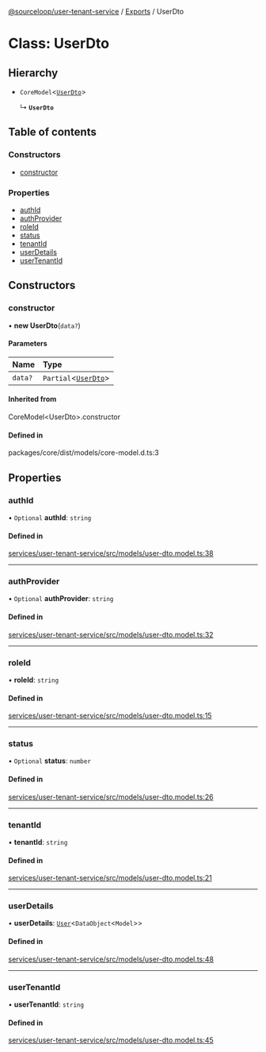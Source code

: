 [@sourceloop/user-tenant-service](../README.md) / [Exports](../modules.md) / UserDto

# Class: UserDto

## Hierarchy

- `CoreModel`<[`UserDto`](UserDto.md)\>

  ↳ **`UserDto`**

## Table of contents

### Constructors

- [constructor](UserDto.md#constructor)

### Properties

- [authId](UserDto.md#authid)
- [authProvider](UserDto.md#authprovider)
- [roleId](UserDto.md#roleid)
- [status](UserDto.md#status)
- [tenantId](UserDto.md#tenantid)
- [userDetails](UserDto.md#userdetails)
- [userTenantId](UserDto.md#usertenantid)

## Constructors

### constructor

• **new UserDto**(`data?`)

#### Parameters

| Name | Type |
| :------ | :------ |
| `data?` | `Partial`<[`UserDto`](UserDto.md)\> |

#### Inherited from

CoreModel<UserDto\>.constructor

#### Defined in

packages/core/dist/models/core-model.d.ts:3

## Properties

### authId

• `Optional` **authId**: `string`

#### Defined in

[services/user-tenant-service/src/models/user-dto.model.ts:38](https://github.com/sourcefuse/loopback4-microservice-catalog/blob/d35fdb3f0/services/user-tenant-service/src/models/user-dto.model.ts#L38)

___

### authProvider

• `Optional` **authProvider**: `string`

#### Defined in

[services/user-tenant-service/src/models/user-dto.model.ts:32](https://github.com/sourcefuse/loopback4-microservice-catalog/blob/d35fdb3f0/services/user-tenant-service/src/models/user-dto.model.ts#L32)

___

### roleId

• **roleId**: `string`

#### Defined in

[services/user-tenant-service/src/models/user-dto.model.ts:15](https://github.com/sourcefuse/loopback4-microservice-catalog/blob/d35fdb3f0/services/user-tenant-service/src/models/user-dto.model.ts#L15)

___

### status

• `Optional` **status**: `number`

#### Defined in

[services/user-tenant-service/src/models/user-dto.model.ts:26](https://github.com/sourcefuse/loopback4-microservice-catalog/blob/d35fdb3f0/services/user-tenant-service/src/models/user-dto.model.ts#L26)

___

### tenantId

• **tenantId**: `string`

#### Defined in

[services/user-tenant-service/src/models/user-dto.model.ts:21](https://github.com/sourcefuse/loopback4-microservice-catalog/blob/d35fdb3f0/services/user-tenant-service/src/models/user-dto.model.ts#L21)

___

### userDetails

• **userDetails**: [`User`](User.md)<`DataObject`<`Model`\>\>

#### Defined in

[services/user-tenant-service/src/models/user-dto.model.ts:48](https://github.com/sourcefuse/loopback4-microservice-catalog/blob/d35fdb3f0/services/user-tenant-service/src/models/user-dto.model.ts#L48)

___

### userTenantId

• **userTenantId**: `string`

#### Defined in

[services/user-tenant-service/src/models/user-dto.model.ts:45](https://github.com/sourcefuse/loopback4-microservice-catalog/blob/d35fdb3f0/services/user-tenant-service/src/models/user-dto.model.ts#L45)

